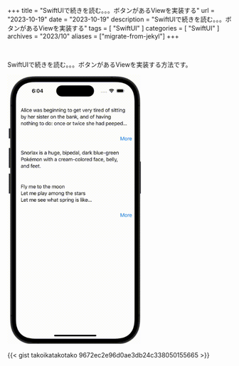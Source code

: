 +++
title = "SwiftUIで続きを読む。。。ボタンがあるViewを実装する"
url = "2023-10-19"
date = "2023-10-19"
description = "SwiftUIで続きを読む。。。ボタンがあるViewを実装する"
tags = [
  "SwiftUI"
]
categories = [
  "SwiftUI"
]
archives = "2023/10"
aliases = ["migrate-from-jekyl"]
+++

<br>

SwiftUIで続きを読む。。。ボタンがあるViewを実装する方法です。


<img src="1.gif" width="300px" alt="SwiftUIで続きを読む。。。ボタンがあるViewを実装する方法です。">

{{< gist takoikatakotako 9672ec2e96d0ae3db24c338050155665 >}}
